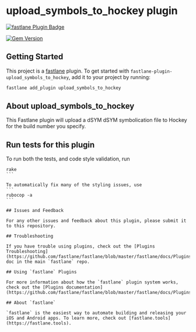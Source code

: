 # upload_symbols_to_hockey plugin

[![fastlane Plugin Badge](https://rawcdn.githack.com/fastlane/fastlane/master/fastlane/assets/plugin-badge.svg)](https://rubygems.org/gems/fastlane-plugin-upload_symbols_to_hockey)

[![Gem Version](https://badge.fury.io/rb/fastlane-plugin-upload_symbols_to_hockey.svg)](https://badge.fury.io/rb/fastlane-plugin-upload_symbols_to_hockey)

## Getting Started

This project is a [fastlane](https://github.com/fastlane/fastlane) plugin. To get started with `fastlane-plugin-upload_symbols_to_hockey`, add it to your project by running:

```bash
fastlane add_plugin upload_symbols_to_hockey
```

## About upload_symbols_to_hockey

This Fastlane plugin will upload a dSYM dSYM symbolication file to Hockey for the build number you specify.

## Run tests for this plugin

To run both the tests, and code style validation, run

````
rake
```

To automatically fix many of the styling issues, use
```
rubocop -a
```

## Issues and Feedback

For any other issues and feedback about this plugin, please submit it to this repository.

## Troubleshooting

If you have trouble using plugins, check out the [Plugins Troubleshooting](https://github.com/fastlane/fastlane/blob/master/fastlane/docs/PluginsTroubleshooting.md) doc in the main `fastlane` repo.

## Using `fastlane` Plugins

For more information about how the `fastlane` plugin system works, check out the [Plugins documentation](https://github.com/fastlane/fastlane/blob/master/fastlane/docs/Plugins.md).

## About `fastlane`

`fastlane` is the easiest way to automate building and releasing your iOS and Android apps. To learn more, check out [fastlane.tools](https://fastlane.tools).
